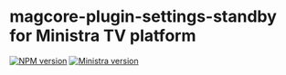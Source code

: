# magcore-plugin-settings-standby for Ministra TV platform

[![NPM version](https://img.shields.io/npm/v/magcore-plugin-settings-standby.svg?style=flat-square)](https://www.npmjs.com/package/magcore-plugin-settings-standby)
[![Ministra version](https://img.shields.io/badge/Ministra-5.6.0-%23532560.svg?style=flat-square)](https://ministra.com)
